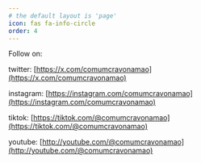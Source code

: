 ```yaml
---
# the default layout is 'page'
icon: fas fa-info-circle
order: 4
---
```

Follow on:

twitter: [https://x.com/comumcravonamao](https://x.com/comumcravonamao)

instagram: [https://instagram.com/comumcravonamao](https://instagram.com/comumcravonamao)

tiktok: [https://tiktok.com/@comumcravonamao](https://tiktok.com/@comumcravonamao)

youtube: [http://youtube.com/@comumcravonamao](http://youtube.com/@comumcravonamao)
